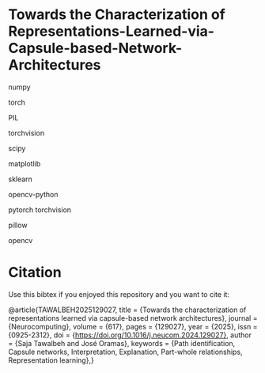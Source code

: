 # Towards the Characterization of Representations-Learned-via-Capsule-based-Network-Architectures


 
numpy 

torch

PIL 

torchvision 

scipy 

matplotlib 

sklearn 

opencv-python

pytorch torchvision

pillow

opencv


# **Citation**
Use this bibtex if you enjoyed this repository and you want to cite it:

@article{TAWALBEH2025129027,
title = {Towards the characterization of representations learned via capsule-based network architectures},
journal = {Neurocomputing},
volume = {617},
pages = {129027},
year = {2025},
issn = {0925-2312},
doi = {https://doi.org/10.1016/j.neucom.2024.129027},
author = {Saja Tawalbeh and José Oramas},
keywords = {Path identification, Capsule networks, Interpretation, Explanation, Part-whole relationships, Representation learning},}
